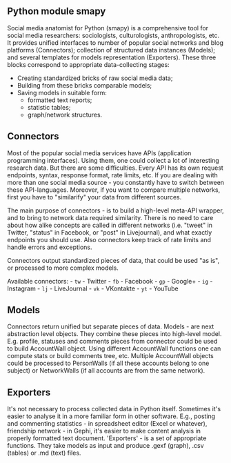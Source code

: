 Python module smapy
-------------------

Social media anatomist for Python (smapy) is a comprehensive tool for social media researchers: sociologists, culturologists, anthropologists, etc. It provides unified interfaces to number of popular social networks and blog platforms (Connectors); collection of structured data instances (Models); and several templates for models representation (Exporters). These three blocks correspond to appropriate data-collecting stages:
* Creating standardized bricks of raw social media data;
* Building from these bricks comparable models;
* Saving models in suitable form:
    - formatted text reports;
    - statistic tables;
    - graph/network structures.

Connectors
----------

Most of the popular social media services have APIs (application programming interfaces). Using them, one could collect a lot of interesting research data. But there are some difficulties. Every API has its own request endpoints, syntax, response format, rate limits, etc. If you are dealing with more than one social media source - you constantly have to switch between these API-languages. Moreover, if you want to compare multiple networks, first you have to "similarify" your data from different sources.

The main purpose of connectors - is to build a high-level meta-API wrapper, and to bring to network data required similarity. There is no need to care about how alike concepts are called in different networks (i.e. "tweet" in Twitter, "status" in Facebook, or "post" in Livejournal), and what exactly endpoints you should use. Also connectors keep track of rate limits and handle errors and exceptions.

Connectors output standardized pieces of data, that could be used "as is", or processed to more complex models.

Available connectors:
    - `tw` - Twitter
    - `fb` - Facebook
    - `gp` - Google+
    - `ig` - Instagram
    - `lj` - LiveJournal
    - `vk` - VKontakte
    - `yt` - YouTube

Models
------

Connectors return unified but separate pieces of data. Models - are next abstraction level objects. They combine these pieces into high-level model. E.g. profile, statuses and comments pieces from connector could be used to build AccountWall object. Using different AccountWall functions one can compute stats or build comments tree, etc. Multiple AccountWall objects could be processed to PersonWalls (if all these accounts belong to one subject) or NetworkWalls (if all accounts are from the same network).

Exporters
---------

It's not necessary to process collected data in Python itself. Sometimes it's easier to analyse it in a more familiar form in other software. E.g., posting and commenting statistics - in spreadsheet editor (Excel or whatever), friendship network - in Gephi, it's easier to make content analysis in properly formatted text document. 'Exporters' - is a set of appropriate functions. They take models as input and produce .gexf (graph), .csv (tables) or .md (text) files.